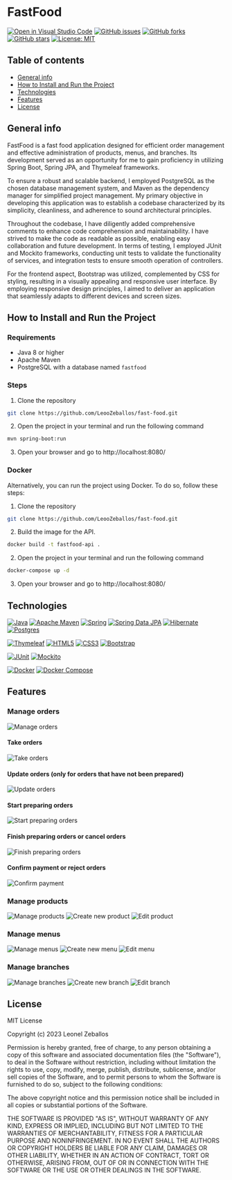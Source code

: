 # FastFood

[![Open in Visual Studio Code](https://img.shields.io/badge/Open%20in-Visual%20Studio%20Code-blue?logo=visual-studio-code)](https://open.vscode.dev/LeooZeballos/fast-food) [![GitHub issues](https://img.shields.io/github/issues/LeooZeballos/fast-food)](https://github.com/LeooZeballos/fast-food/issues) [![GitHub forks](https://img.shields.io/github/forks/LeooZeballos/fast-food)](https://github.com/LeooZeballos/fast-food/network) [![GitHub stars](https://img.shields.io/github/stars/LeooZeballos/fast-food)](https://github.com/LeooZeballos/fast-food/stargazers) [![License: MIT](https://img.shields.io/badge/License-MIT-yellow.svg)](https://opensource.org/licenses/MIT)

## Table of contents
* [General info](#General-info)
* [How to Install and Run the Project](#How-to-Install-and-Run-the-Project)
* [Technologies](#Technologies)
* [Features](#Features)
* [License](#License)

## General info
FastFood is a fast food application designed for efficient order management and effective administration of products, menus, and branches. Its development served as an opportunity for me to gain proficiency in utilizing Spring Boot, Spring JPA, and  Thymeleaf frameworks.

To ensure a robust and scalable backend, I employed PostgreSQL as the chosen database management system, and Maven as the dependency manager for simplified project management. My primary objective in developing this application was to establish a codebase characterized by its simplicity, cleanliness, and adherence to sound architectural principles.

Throughout the codebase, I have diligently added comprehensive comments to enhance code comprehension and maintainability. I have strived to make the code as readable as possible, enabling easy collaboration and future development. In terms of testing, I employed JUnit and Mockito frameworks, conducting unit tests to validate the functionality of services, and integration tests to ensure smooth operation of controllers.

For the frontend aspect, Bootstrap was utilized, complemented by CSS for styling, resulting in a visually appealing and responsive user interface. By employing responsive design principles, I aimed to deliver an application that seamlessly adapts to different devices and screen sizes.

## How to Install and Run the Project

### Requirements

* Java 8 or higher
* Apache Maven
* PostgreSQL with a database named `fastfood`

### Steps
1. Clone the repository
```bash
git clone https://github.com/LeooZeballos/fast-food.git
```
2. Open the project in your terminal and run the following command
```bash
mvn spring-boot:run
```
3. Open your browser and go to http://localhost:8080/

### Docker

Alternatively, you can run the project using Docker. To do so, follow these steps:

1. Clone the repository
```bash
git clone https://github.com/LeooZeballos/fast-food.git
```
2. Build the image for the API.
```bash
docker build -t fastfood-api .
```
2. Open the project in your terminal and run the following command
```bash
docker-compose up -d
```
3. Open your browser and go to http://localhost:8080/

## Technologies

[![Java](https://img.shields.io/badge/java-%23ED8B00.svg?style=for-the-badge&logo=openjdk&logoColor=white)](https://www.java.com)
[![Apache Maven](https://img.shields.io/badge/Apache%20Maven-C71A36?style=for-the-badge&logo=Apache%20Maven&logoColor=white)](https://maven.apache.org)
[![Spring](https://img.shields.io/badge/spring-%236DB33F.svg?style=for-the-badge&logo=spring&logoColor=white)](https://spring.io)
[![Spring Data JPA](https://img.shields.io/badge/Spring%20Data%20JPA-6DB33F?style=for-the-badge&logo=Spring&logoColor=white)](https://spring.io/projects/spring-data-jpa)
[![Hibernate](https://img.shields.io/badge/Hibernate-59666C?style=for-the-badge&logo=Hibernate&logoColor=white)](https://hibernate.org)
[![Postgres](https://img.shields.io/badge/postgres-%23316192.svg?style=for-the-badge&logo=postgresql&logoColor=white)](https://www.postgresql.org)

[![Thymeleaf](https://img.shields.io/badge/Thymeleaf-%23005C0F.svg?style=for-the-badge&logo=Thymeleaf&logoColor=white)](https://www.thymeleaf.org)
[![HTML5](https://img.shields.io/badge/html5-%23E34F26.svg?style=for-the-badge&logo=html5&logoColor=white)](https://developer.mozilla.org/en-US/docs/Web/Guide/HTML/HTML5)
[![CSS3](https://img.shields.io/badge/css3-%231572B6.svg?style=for-the-badge&logo=css3&logoColor=white)](https://developer.mozilla.org/en-US/docs/Web/CSS)
[![Bootstrap](https://img.shields.io/badge/bootstrap-%238511FA.svg?style=for-the-badge&logo=bootstrap&logoColor=white)](https://getbootstrap.com)

[![JUnit](https://img.shields.io/badge/JUnit-25A162?style=for-the-badge&logo=JUnit&logoColor=white)](https://junit.org)
[![Mockito](https://img.shields.io/badge/Mockito-DB4E02?style=for-the-badge&logo=Mockito&logoColor=white)](https://site.mockito.org)

[![Docker](https://img.shields.io/badge/Docker-2496ED?style=for-the-badge&logo=Docker&logoColor=white)](https://www.docker.com)
[![Docker Compose](https://img.shields.io/badge/Docker%20Compose-2496ED?style=for-the-badge&logo=Docker&logoColor=white)](https://docs.docker.com/compose)
## Features

### Manage orders
![Manage orders](./images/Manage%20orders.png)

#### Take orders
![Take orders](./images/Take%20orders.png)

#### Update orders (only for orders that have not been prepared)
![Update orders](./images/Update%20orders.png)

#### Start preparing orders
![Start preparing orders](./images/Start%20preparing%20orders.png)

#### Finish preparing orders or cancel orders
![Finish preparing orders](./images/Finish%20preparing%20orders.png)

#### Confirm payment or reject orders
![Confirm payment](./images/Confirm%20payment.png)

### Manage products
![Manage products](./images/Manage%20products.png)
![Create new product](./images/Create%20new%20product.png)
![Edit product](./images/Edit%20product.png)

### Manage menus
![Manage menus](./images/Manage%20menus.png)
![Create new menu](./images/Create%20new%20menu.png)
![Edit menu](./images/Edit%20menu.png)

### Manage branches
![Manage branches](./images/Manage%20branches.png)
![Create new branch](./images/Create%20new%20branch.png)
![Edit branch](./images/Edit%20branch.png)

## License

MIT License

Copyright (c) 2023 Leonel Zeballos

Permission is hereby granted, free of charge, to any person obtaining a copy
of this software and associated documentation files (the "Software"), to deal
in the Software without restriction, including without limitation the rights
to use, copy, modify, merge, publish, distribute, sublicense, and/or sell
copies of the Software, and to permit persons to whom the Software is
furnished to do so, subject to the following conditions:

The above copyright notice and this permission notice shall be included in all
copies or substantial portions of the Software.

THE SOFTWARE IS PROVIDED "AS IS", WITHOUT WARRANTY OF ANY KIND, EXPRESS OR
IMPLIED, INCLUDING BUT NOT LIMITED TO THE WARRANTIES OF MERCHANTABILITY,
FITNESS FOR A PARTICULAR PURPOSE AND NONINFRINGEMENT. IN NO EVENT SHALL THE
AUTHORS OR COPYRIGHT HOLDERS BE LIABLE FOR ANY CLAIM, DAMAGES OR OTHER
LIABILITY, WHETHER IN AN ACTION OF CONTRACT, TORT OR OTHERWISE, ARISING FROM,
OUT OF OR IN CONNECTION WITH THE SOFTWARE OR THE USE OR OTHER DEALINGS IN THE
SOFTWARE.

